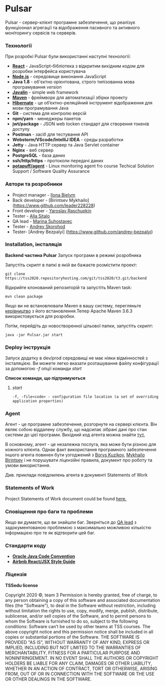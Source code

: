 # Pulsar

Pulsar - сервер-клієнт програмне забезпечення, що реалізує функціоонал агрегації та відображення пасивного та активного моніторингу сервісів та серверів.

### Технології

При розробкі Pulsar були використанні наступні технології:

* [**React**](https://reactjs.org/) - JavaScript-бібліотека з відкритим вихідним кодом для розробки інтерфейса користувача
* [**Node.js**](https://nodejs.org/en/) - середовище виконання JavaScript
* **Java 1.8** - об'єктно орієнтована, строго типізованна мова програмування *version*
* [**Javalin**](https://javalin.io/) - simple web framework
* [**Maven**](https://maven.apache.org/) - фреймворк для автоматизації збірки проекту
* [**Hibernate**](https://hibernate.org/) - це об’єктно-реляційний інструмент відображення для мови програмування Java
* **Git** - система для контролю  версій
*  **npm/yarn** - менеджеры пакетов
*  **jwt/package** - JSON web tocken стандарт для створення токенів доступу
* **Postman** - засіб для тестування API
* **Webstorm/VScode/IntelliJ IDEA** - среды разработки
* **Jetty** - Java HTTP сервер та Java Servlet container
* **Nginx** - веб сервер
* **PostgreSQL** - база даних
* **ssh/http/https** - протоколи передачі даних
* [**potapuff/agent**](https://github.com/potapuff/agent) - Linux monitoring agent fro course Techical Solution Support / Software Quality Assurance

### Автори та розробники

* Project manager - [Ilona Bielym](https://www.github.com/ilona-bielym)
* Back developer - [Birintsev Mykhailo] (https://www.github.com/leader228228)
* Front developer - [Yaroslav Raschupkin](https://www.github.com/yaroslav-raschupkin)
* Tester - [Alla Sitalo](https://www.github.com/alla-sitalo)
* QA lead - [Marina Suhostavec](https://www.github.com/MarySweetRollStolen)
* Tester - [Andrey Skorohod](https://www.github.com/MacGregory-is-codding)
* Tester- [Andrey Bezpalyi] (https://www.github.com/andrey-bezpalyi)

### Installation, інсталяція

**Backend частина Pulsar**
Запуск програми в режимі розробника

Запустіть скрипт в папкі в якій ви бажаєте розмістити проект:
```
git clone https://tss2020.repositoryhosting.com/git/tss2020/t3.git/backend
```
Відкрийте клонований репозиторій та запустіть Maven task:
```
mvn clean package
```
Якщо ви не встановлювали Maven в вашу систему, перегляньте [керівництво](https://maven.apache.org/install.html) з його встановлення.Тепер Apache Maven 3.6.3 використовується для розробки.

Потім, перейдіть до новостворенної цільової папки, запустіть скрипт:
```
java -jar Pulsar.jar start
```

### Deploy інструкція

Запуск додатку в dev/prod середовищі не має ніяки відмінностей з інсталяцією. Ви можете легко вказати розташування файлу конфігурації за допомогою *-f* опції команди *start*

**Список команди, що підтримуються**
1. *start*
    ```
    -f, -file<code> - configuration file location (a set of overriding application properties)
    ```

### Agent
Агент - це програмне забезпечення, розгорнуте на сервері клієнта. Він являє собою віддалену службу, що надсилає зібрані дані про стан системи до цієї програми. Вихідний код агента можна знайти [тут.](https://github.com/potapuff/agent)

В основному, агент - це незалежна послуга, яка може бути різною для кожного клієнта. Однак факт використання програмного забезпечення іншого агента повинен бути узгоджений з  [Borys Kuzikov](https://github.com/potapuff), [Mykhailo Birintsev](https://github.com/leader228228)  і не порушувати ліцензійні правила, документ про роботу та умови використання.

Див. приклади повідомлень агента в документі Statements of Work

### Statements of Work

Project Statements of Work document could be found [here.](https://docs.google.com/document/d/1CF3Y6A0OpV_nDartqZKGqExg75xHAdra7IPK9210BZg/edit)

### Сповіщення про баги та проблеми
Якщо ви думаєте, що ви знайшли баг. Зверніться до [QA lead](https://github.com/MarySweetRollStolen) з задокументованою проблемою з максимально можливою кількістю інформацією про те як відтворити цей баг.

### Стандарти коду 
- [**Oracle Java Code Convention**](https://www.oracle.com/java/technologies/javase/codeconventions-contents.html) 
- [**Airbnb React/JSX Style Guide**](https://github.com/airbnb/javascript/tree/master/react)

### Ліцензія
**ТSSedu license** 

Copyright 2020 ©, team 3
Permission is hereby granted, free of charge, to any person obtaining a copy of this software and associated documentation files (the "Software"), to deal in the Software without restriction, including without limitation the rights to use, copy, modify, merge, publish, distribute, sublicense, and/or sell copies of the Software, and to permit persons to whom the Software is furnished to do so, subject to the following conditions:
Software can’t be used by other teams at TSS courses.
The above copyright notice and this permission notice shall be included in all copies or substantial portions of the Software.
THE SOFTWARE IS PROVIDED "AS IS", WITHOUT WARRANTY OF ANY KIND, EXPRESS OR IMPLIED, INCLUDING BUT NOT LIMITED TO THE WARRANTIES OF MERCHANTABILITY, FITNESS FOR A PARTICULAR PURPOSE AND NONINFRINGEMENT. IN NO EVENT SHALL THE AUTHORS OR COPYRIGHT HOLDERS BE LIABLE FOR ANY CLAIM, DAMAGES OR OTHER LIABILITY, WHETHER IN AN ACTION OF CONTRACT, TORT OR OTHERWISE, ARISING FROM, OUT OF OR IN CONNECTION WITH THE SOFTWARE OR THE USE OR OTHER DEALINGS IN THE SOFTWARE.

